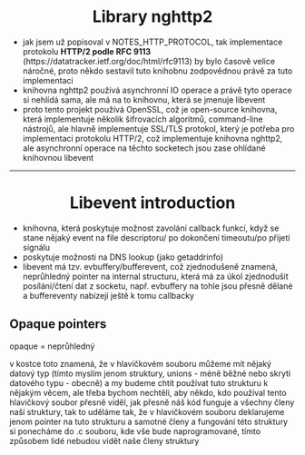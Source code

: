 <h1 align="center">Library nghttp2</h1>
<ul>
  <li>jak jsem už popisoval v NOTES_HTTP_PROTOCOL, tak implementace protokolu <strong>HTTP/2 podle RFC 9113</strong> (https://datatracker.ietf.org/doc/html/rfc9113) by bylo časově velice náročné, proto někdo sestavil tuto knihobnu zodpovědnou právě za tuto implementaci</li>
  <li>knihovna nghttp2 používá asynchronní IO operace a právě tyto operace si nehlídá sama, ale má na to knihovnu, která se jmenuje libevent</li>
  <li>proto tento projekt používá OpenSSL, což je open-source knihovna, která implementuje několik šifrovacích algoritmů, command-line nástrojů, ale hlavně implementuje SSL/TLS protokol, který je potřeba pro implementaci protokolu HTTP/2, což implementuje knihovna nghttp2, ale asynchronní operace na těchto socketech jsou zase ohlídané knihovnou libevent</li>
</ul>
<hr>
<h1 align="center">Libevent introduction</h1>
<ul>
  <li>knihovna, která poskytuje možnost zavolání callback funkcí, když se stane nějaký event na file descriptoru/ po dokončení timeoutu/po přijetí signálu</li>
  <li>poskytuje možnosti na DNS lookup (jako getaddrinfo)</li>
  <li>libevent má tzv. evbuffery/bufferevent, což zjednodušeně znamená, neprůhledný pointer na internal structuru, která má za úkol zjednodušit posílání/čtení dat z socketu, např. evbuffery na tohle jsou přesně dělané a buffereventy nabízejí ještě k tomu callbacky</li>
</ul>
<h2>Opaque pointers</h2>
<p>opaque = neprůhledný</p>
<p>v kostce toto znamená, že v hlavičkovém souboru můžeme mít nějaký datový typ (tímto myslím jenom struktury, unions - méně běžné nebo skrytí datového typu - obecně) a my budeme chtít používat tuto strukturu k nějakým věcem, ale třeba bychom nechtěli, aby někdo, kdo používal tento hlavičkový soubor přesně viděl, jak přesně náš kód funguje a všechny členy naší struktury, tak to uděláme tak, že v hlavičkovém souboru deklarujeme jenom pointer na tuto strukturu a samotné členy a fungování této struktury si ponecháme do .c souboru, kde vše bude naprogramované, tímto způsobem lidé nebudou vidět naše členy struktury</p>
